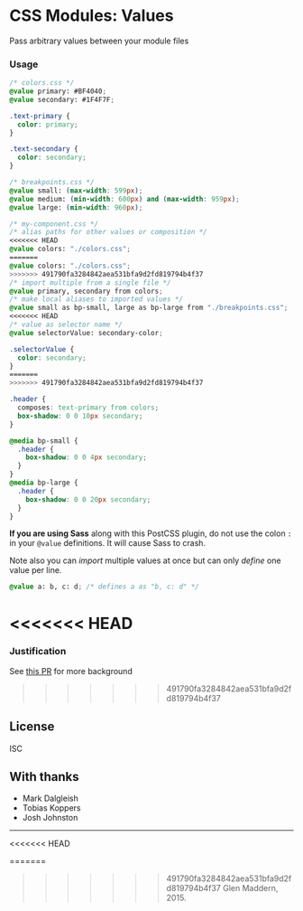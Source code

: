 # CSS Modules: Values

Pass arbitrary values between your module files

### Usage

```css
/* colors.css */
@value primary: #BF4040;
@value secondary: #1F4F7F;

.text-primary {
  color: primary;
}

.text-secondary {
  color: secondary;
}
```

```css
/* breakpoints.css */
@value small: (max-width: 599px);
@value medium: (min-width: 600px) and (max-width: 959px);
@value large: (min-width: 960px);
```

```css
/* my-component.css */
/* alias paths for other values or composition */
<<<<<<< HEAD
@value colors: "./colors.css";
=======
@value colors: "./colors.css"; 
>>>>>>> 491790fa3284842aea531bfa9d2fd819794b4f37
/* import multiple from a single file */
@value primary, secondary from colors;
/* make local aliases to imported values */
@value small as bp-small, large as bp-large from "./breakpoints.css";
<<<<<<< HEAD
/* value as selector name */
@value selectorValue: secondary-color;

.selectorValue {
  color: secondary;
}
=======
>>>>>>> 491790fa3284842aea531bfa9d2fd819794b4f37

.header {
  composes: text-primary from colors;
  box-shadow: 0 0 10px secondary;
}

@media bp-small {
  .header {
    box-shadow: 0 0 4px secondary;
  }
}
@media bp-large {
  .header {
    box-shadow: 0 0 20px secondary;
  }
}
```

**If you are using Sass** along with this PostCSS plugin, do not use the colon `:` in your `@value` definitions. It will cause Sass to crash.

Note also you can _import_ multiple values at once but can only _define_ one value per line.

```css
@value a: b, c: d; /* defines a as "b, c: d" */
```

<<<<<<< HEAD
=======
### Justification

See [this PR](https://github.com/css-modules/css-modules-loader-core/pull/28) for more background

>>>>>>> 491790fa3284842aea531bfa9d2fd819794b4f37
## License

ISC

## With thanks

- Mark Dalgleish
- Tobias Koppers
- Josh Johnston

---
<<<<<<< HEAD

=======
>>>>>>> 491790fa3284842aea531bfa9d2fd819794b4f37
Glen Maddern, 2015.
